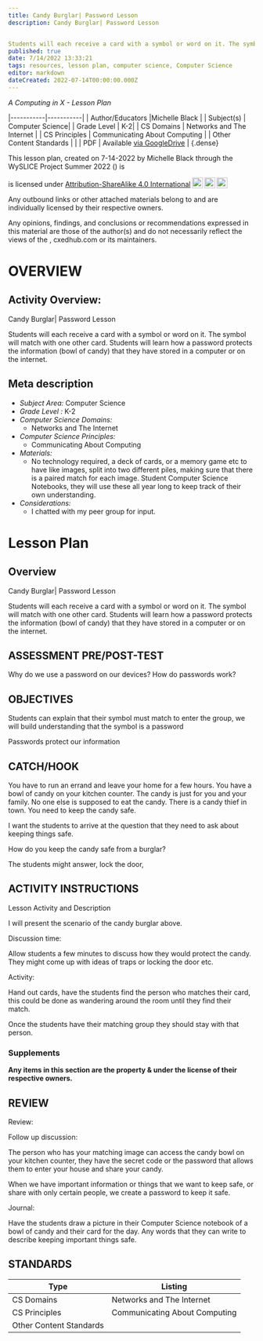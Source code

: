 ```yaml
---
title: Candy Burglar| Password Lesson
description: Candy Burglar| Password Lesson


Students will each receive a card with a symbol or word on it. The symbol will match with one other card. Students will learn how a password protects the information (bowl of candy) that they have stored in a computer or on the internet.
published: true
date: 7/14/2022 13:33:21
tags: resources, lesson plan, computer science, Computer Science 
editor: markdown
dateCreated: 2022-07-14T00:00:00.000Z
---
```

*A Computing in X - Lesson Plan*

|-----------|-----------|
| Author/Educators |Michelle Black |
| Subject(s) | Computer Science|
| Grade Level | K-2|
| CS Domains | Networks and The Internet |
| CS Principles | Communicating About Computing |
| Other Content Standards |  | 
| PDF | Available [via GoogleDrive]() |
{.dense}






This lesson plan, created on 7-14-2022 by Michelle Black through the  WySLICE Project Summer 2022 () is  <p xmlns:cc="http://creativecommons.org/ns#" >  is licensed under <a href="http://creativecommons.org/licenses/by-sa/4.0/?ref=chooser-v1" target="_blank" rel="license noopener noreferrer" style="display:inline-block;">Attribution-ShareAlike 4.0 International<img style="height:22px!important;margin-left:3px;vertical-align:text-bottom;" src="https://mirrors.creativecommons.org/presskit/icons/cc.svg?ref=chooser-v1"><img style="height:22px!important;margin-left:3px;vertical-align:text-bottom;" src="https://mirrors.creativecommons.org/presskit/icons/by.svg?ref=chooser-v1"><img style="height:22px!important;margin-left:3px;vertical-align:text-bottom;" src="https://mirrors.creativecommons.org/presskit/icons/sa.svg?ref=chooser-v1"></a></p>


Any outbound links or other attached materials belong to and are individually licensed by their respective owners. 


Any opinions, findings, and conclusions or recommendations expressed in this material are those of the author(s) and do not necessarily reflect the views of the , cxedhub.com or its maintainers.


# OVERVIEW
## Activity Overview:  
Candy Burglar| Password Lesson


Students will each receive a card with a symbol or word on it. The symbol will match with one other card. Students will learn how a password protects the information (bowl of candy) that they have stored in a computer or on the internet.
## Meta description
+ *Subject Area:* Computer Science 
+ *Grade Level :* K-2 
+ *Computer Science Domains:*
   + Networks and The Internet
+ *Computer Science Principles:*
   + Communicating About Computing
+ *Materials:* 
   + No technology required, a deck of cards, or a memory game etc to have like images, split into two different piles, making sure that there is a paired match for each image.  Student Computer Science Notebooks, they will use these all year long to keep track of their own understanding.
+ *Considerations:*
   + I chatted with my peer group for input.


# Lesson Plan
## Overview
Candy Burglar| Password Lesson


Students will each receive a card with a symbol or word on it. The symbol will match with one other card. Students will learn how a password protects the information (bowl of candy) that they have stored in a computer or on the internet.
## ASSESSMENT PRE/POST-TEST
Why do we use a password on our devices?
How do passwords work?
## OBJECTIVES
Students can explain that their symbol must match to enter the group, we will build understanding that the symbol is a password


Passwords protect our information


## CATCH/HOOK
You have to run an errand and leave your home for a few hours. You have a bowl of candy on your kitchen counter. The candy is just for you and your family. No one else is supposed to eat the candy. There is a candy thief in town. You need to keep the candy safe. 




I want the students to arrive at the question that they need to ask about keeping things safe.


How do you keep the candy safe from a burglar?


The students might answer, lock the door,


## ACTIVITY INSTRUCTIONS
Lesson Activity and Description




I will present the scenario of the candy burglar above.


Discussion time: 


Allow students a few minutes to discuss how they would protect the candy.  They might come up with ideas of traps or locking the door etc.




Activity:


Hand out cards, have the students find the person who matches their card, this could be done as wandering around the room until they find their match. 


Once the students have their matching group they should stay with that person.


### Supplements
**Any items in this section are the property & under the license of their respective owners.**






## REVIEW
Review:


Follow up discussion:


The person who has your matching image can access the candy bowl on your kitchen counter, they have the secret code or the password that allows them to enter your house and share your candy.


When we have important information or things that we want to keep safe, or share with only certain people, we create a password to keep it safe.




Journal:


Have the students draw a picture in their Computer Science notebook of a bowl of candy and their card for the day.  Any words that they can write to describe keeping important things safe.
## STANDARDS        
| Type | Listing | 
|-----------|-----------|
| CS Domains  | Networks and The Internet|
| CS Principles   | Communicating About Computing|
| Other Content Standards |   |
